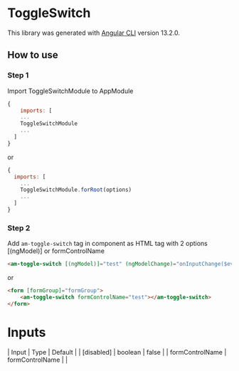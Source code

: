 # ToggleSwitch

This library was generated with [Angular CLI](https://github.com/angular/angular-cli) version 13.2.0.

## How to use
### Step 1
Import ToggleSwitchModule to AppModule
```javascript
{
    imports: [
    ...
    ToggleSwitchModule
    ...
  ]
}
```
or
```javascript
{
  imports: [
    ...
    ToggleSwitchModule.forRoot(options)
    ...
  ]
}
```
### Step 2

Add ```am-toggle-switch``` tag in component as HTML tag with 2 options [(ngModel)] or formControlName

```html
<am-toggle-switch [(ngModel)]="test" (ngModelChange)="onInputChange($event)"></am-toggle-switch>

```
or
```html
<form [formGroup]="formGroup">
    <am-toggle-switch formControlName="test"></am-toggle-switch>
</form>
```

# Inputs
| Input           | Type             | Default          |
| [disabled]      | boolean          | false            |
| formControlName | formControlName  |                  |


